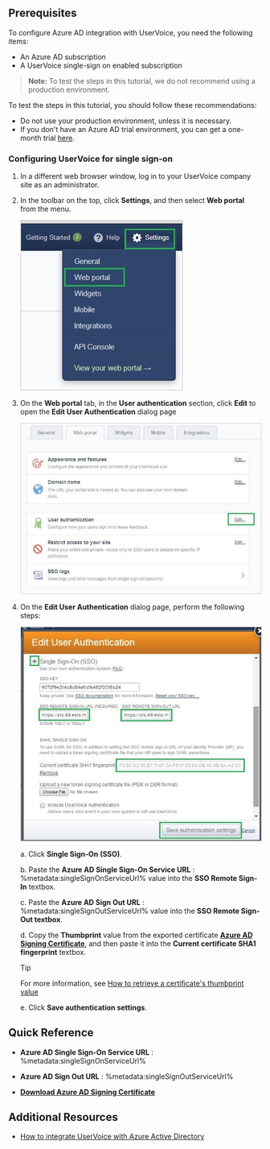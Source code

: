 ## Prerequisites

To configure Azure AD integration with UserVoice, you need the following items:

- An Azure AD subscription
- A UserVoice single-sign on enabled subscription

> **Note:**
> To test the steps in this tutorial, we do not recommend using a production environment.

To test the steps in this tutorial, you should follow these recommendations:

- Do not use your production environment, unless it is necessary.
- If you don't have an Azure AD trial environment, you can get a one-month trial [here](https://azure.microsoft.com/pricing/free-trial/).

### Configuring UserVoice for single sign-on

1. In a different web browser window, log in to your UserVoice company site as an administrator.

2. In the toolbar on the top, click **Settings**, and then select **Web portal** from the menu.
   
    ![Settings](./media/IC777519.png "Settings")

3. On the **Web portal** tab, in the **User authentication** section, click **Edit** to open the **Edit User Authentication** dialog page
   
    ![Web portal](./media/IC777520.png "Web portal")

4. On the **Edit User Authentication** dialog page, perform the following steps:
   
    ![Edit user authentication](./media/IC777521.png "Edit user authentication")
   
    a. Click **Single Sign-On (SSO)**.
 
    b. Paste the **Azure AD Single Sign-On Service URL** : %metadata:singleSignOnServiceUrl% value into the **SSO Remote Sign-In** textbox.

    c. Paste the **Azure AD Sign Out URL** : %metadata:singleSignOutServiceUrl% value into the **SSO Remote Sign-Out textbox**.
 
    d. Copy the **Thumbprint** value from the exported certificate **[Azure AD Signing Certificate](%metadata:CertificateDownloadRawUrl%)**, and then paste it into the **Current certificate SHA1 fingerprint** textbox.  
      
    > [!TIP]
    > For more information, see [How to retrieve a certificate's thumbprint value](http://youtu.be/YKQF266SAxI)
 
    e. Click **Save authentication settings**.

## Quick Reference

* **Azure AD Single Sign-On Service URL** : %metadata:singleSignOnServiceUrl%

* **Azure AD Sign Out URL** : %metadata:singleSignOutServiceUrl%

* **[Download Azure AD Signing Certificate](%metadata:CertificateDownloadRawUrl%)**


## Additional Resources

* [How to integrate UserVoice with Azure Active Directory](active-directory-saas-uservoice-tutorial.md)
